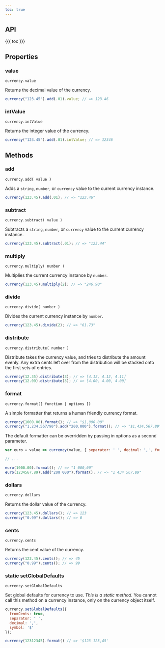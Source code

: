 ```yaml
---
toc: true
---
```


## API

{{{ toc }}}

## Properties

### value

`currency.value`

Returns the decimal value of the currency.

```js
currency("123.45").add(.01).value; // => 123.46
```

### intValue

`currency.intValue`

Returns the integer value of the currency.

```js
currency("123.45").add(.01).intValue; // => 12346
```

## Methods

### add

`currency.add( value )`

Adds a `string`, `number`, or `currency` value to the current currency instance.

```js
currency(123.45).add(.01); // => "123.46"
```

### subtract

`currency.subtract( value )`

Subtracts a `string`, `number`, or `currency` value to the current currency instance.

```js
currency(123.45).subtract(.01); // => "123.44"
```

### multiply

`currency.multiply( number )`

Multiplies the current currency instance by `number`.

```js
currency(123.45).multiply(2); // => "246.90"
```

### divide

`currency.divide( number )`

Divides the current currency instance by `number`.

```js
currency(123.45).divide(2); // => "61.73"
```

### distribute

`currency.distribute( number )`

Distribute takes the currency value, and tries to distribute the amount evenly. Any extra cents left over from the distribution will be stacked onto the first sets of entries.

```js
currency(12.35).distribute(3); // => [4.12, 4.12, 4.11]
currency(12.00).distribute(3); // => [4.00, 4.00, 4.00]
```

### format

`currency.format([ function | options ])`

A simple formatter that returns a human friendly currency format.

```js
currency(1000.00).format(); // => "$1,000.00"
currency("1,234,567/90").add("200,000").format(); // => "$1,434,567.89"
```

The default formatter can be overridden by passing in options as a second parameter.

```js
var euro = value => currency(value, { separator: ' ', decimal: ',', format: ... });

// ...

euro(1000.00).format(); // => "1 000,00"
euro(1234567.89).add("200 000").format(); // => "1 434 567,89"
```

### dollars

`currency.dollars`

Returns the dollar value of the currency.

```js
currency(123.45).dollars(); // => 123
currency("0.99").dollars(); // => 0
```

### cents

`currency.cents`

Returns the cent value of the currency.

```js
currency(123.45).cents(); // => 45
currency("0.99").cents(); // => 99
```

### static setGlobalDefaults

`currency.setGlobalDefaults`

Set global defaults for currency to use. 
_*This is a static method.*_
You cannot call this method on a currency instance, only on the currency
object itself.

```js
currency.setGlobalDefaults({
  fromCents: true,
  separator: ' ',
  decimal: ',',
  symbol: '$'
});

currency(12312345).format() // => '$123 123,45'
```